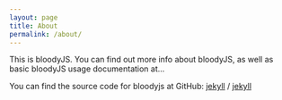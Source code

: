 ```yaml
---
layout: page
title: About
permalink: /about/
---
```


This is bloodyJS. You can find out more info about bloodyJS, as well as basic bloodyJS usage documentation at...

You can find the source code for bloodyjs at GitHub:
[jekyll](bloodyjs-organization) /
[jekyll](https://github.com/bloodyjs)


[jekyll-organization]: https://github.com/bloodyjs
